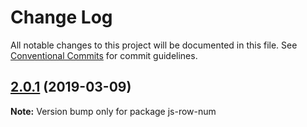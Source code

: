 # Change Log

All notable changes to this project will be documented in this file.
See [Conventional Commits](https://conventionalcommits.org) for commit guidelines.

## [2.0.1](https://gitlab.com/codsen/codsen/compare/js-row-num@2.0.0...js-row-num@2.0.1) (2019-03-09)

**Note:** Version bump only for package js-row-num
